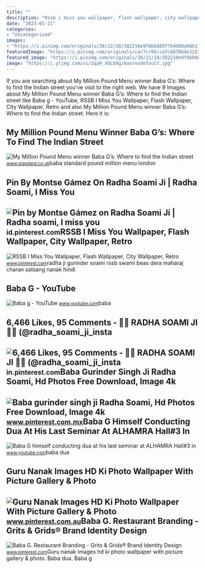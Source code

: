 ```yaml
---
title: ""
description: "Rssb i miss you wallpaper, flash wallpaper, city wallpaper, retro"
date: "2023-01-21"
categories:
- "Uncategorized"
images:
- "https://i.pinimg.com/originals/38/22/10/382210e9f8bb88977b9d08a6861fb014.jpg"
featuredImage: "https://i.pinimg.com/originals/ca/7c/66/ca7c6670bde12237fcf9d36b4f1c29df.jpg"
featured_image: "https://i.pinimg.com/originals/38/22/10/382210e9f8bb88977b9d08a6861fb014.jpg"
image: "https://i.ytimg.com/vi/2qaR_XOLb9g/maxresdefault.jpg"
---
```


If you are searching about My Million Pound Menu winner Baba G’s: Where to find the Indian street you've visit to the right web. We have 9 Images about My Million Pound Menu winner Baba G’s: Where to find the Indian street like Baba g - YouTube, RSSB I Miss You Wallpaper, Flash Wallpaper, City Wallpaper, Retro and also My Million Pound Menu winner Baba G’s: Where to find the Indian street. Here it is:

My Million Pound Menu Winner Baba G’s: Where To Find The Indian Street
----------------------------------------------------------------------

 ![My Million Pound Menu winner Baba G’s: Where to find the Indian street](https://static.standard.co.uk/s3fs-public/thumbnails/image/2019/01/15/14/baba-g-1501g.jpg) <small>www.standard.co.uk</small>baba standard pound million menu london

Pin By Montse Gámez On Radha Soami Ji | Radha Soami, I Miss You
---------------------------------------------------------------

 ![Pin by Montse Gámez on Radha Soami Ji | Radha soami, I miss you](https://i.pinimg.com/originals/a5/27/d8/a527d83dc21ff20255b5dc28210ede23.jpg) <small>id.pinterest.com</small>RSSB I Miss You Wallpaper, Flash Wallpaper, City Wallpaper, Retro
-----------------------------------------------------------------

 ![RSSB I Miss You Wallpaper, Flash Wallpaper, City Wallpaper, Retro](https://i.pinimg.com/originals/fd/63/17/fd6317f37cff3344cf45b054db325a32.jpg) <small>www.pinterest.com</small>radha ji gurinder soami rssb swami beas dera maharaj charan satsang nanak hindi

Baba G - YouTube
----------------

 ![Baba g - YouTube](https://i.ytimg.com/vi/2qaR_XOLb9g/maxresdefault.jpg) <small>www.youtube.com</small>baba

6,466 Likes, 95 Comments - 🙏🏼 RADHA SOAMI JI 🙏🏼 (@radha\_soami\_ji\_insta
-------------------------------------------------------------------------

 ![6,466 Likes, 95 Comments - 🙏🏼 RADHA SOAMI JI 🙏🏼 (@radha_soami_ji_insta](https://i.pinimg.com/originals/ca/7c/66/ca7c6670bde12237fcf9d36b4f1c29df.jpg) <small>in.pinterest.com</small>Baba Gurinder Singh Ji Radha Soami, Hd Photos Free Download, Image 4k
---------------------------------------------------------------------

 ![Baba gurinder singh ji Radha Soami, Hd Photos Free Download, Image 4k](https://i.pinimg.com/originals/38/22/10/382210e9f8bb88977b9d08a6861fb014.jpg) <small>www.pinterest.com.mx</small>Baba G Himself Conducting Dua At His Last Seminar At ALHAMRA Hall#3 In
----------------------------------------------------------------------

 ![Baba G himself conducting dua at his last seminar at ALHAMRA Hall#3 in](https://i.ytimg.com/vi/B4zlzFkxoS0/hqdefault.jpg) <small>www.youtube.com</small>baba dua

Guru Nanak Images HD Ki Photo Wallpaper With Picture Gallery &amp; Photo
------------------------------------------------------------------------

 ![Guru Nanak Images HD Ki Photo Wallpaper With Picture Gallery & Photo](https://i.pinimg.com/originals/67/7f/46/677f462112359dada8f927f6e9af1c65.jpg) <small>www.pinterest.com.au</small>Baba G. Restaurant Branding - Grits &amp; Grids® Brand Identity Design
----------------------------------------------------------------------

 ![Baba G. Restaurant Branding - Grits & Grids® Brand Identity Design](https://i.pinimg.com/originals/eb/76/10/eb761082f2c1e41da5228e149b90c813.jpg) <small>www.pinterest.com</small>Guru nanak images hd ki photo wallpaper with picture gallery &amp; photo. Baba dua. Baba g
